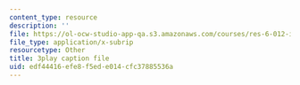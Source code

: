 ```yaml
---
content_type: resource
description: ''
file: https://ol-ocw-studio-app-qa.s3.amazonaws.com/courses/res-6-012-introduction-to-probability-spring-2018/edf44416efe8f5ede014cfc37885536a_mxpC3MEiATQ.srt
file_type: application/x-subrip
resourcetype: Other
title: 3play caption file
uid: edf44416-efe8-f5ed-e014-cfc37885536a
---
```

